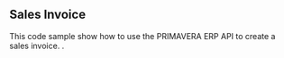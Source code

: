 ## Sales Invoice

This code sample show how to use the PRIMAVERA ERP API to create a sales invoice.
.
